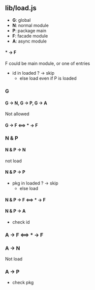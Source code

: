 ## lib/load.js

- **G**: global
- **N**: normal module
- **P**: package main
- **F**: facade module
- **A**: async module


#### * -> F

F could be main module, or one of entries

- id in loaded ? -> skip
  - else load even if P is loaded

### G

#### G -> N, G -> P, G -> A

Not allowed

#### G -> F &lt;==> * -> F

### N & P

#### N & P -> N

not load

#### N & P -> P

- pkg in loaded ? -> skip
  - else load

#### N & P -> F &lt;==> * -> F

#### N & P -> A

- check id

### A -> F &lt;==> * -> F

### A -> N

Not load

### A -> P

- check pkg



